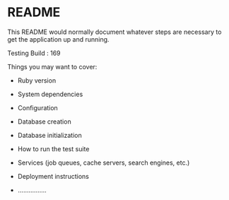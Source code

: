 # README

This README would normally document whatever steps are necessary to get the
application up and running.

Testing Build : 169

Things you may want to cover:

* Ruby version

* System dependencies

* Configuration

* Database creation

* Database initialization

* How to run the test suite

* Services (job queues, cache servers, search engines, etc.)

* Deployment instructions

* ................
